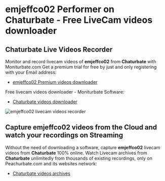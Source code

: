 # emjeffco02 Performer on Chaturbate - Free LiveCam videos downloader

## Chaturbate Live Videos Recorder

Monitor and record livecam videos of **emjeffco02** from **Chaturbate** with Moniturbate.com
Get a premium trial for free by just and only registering with your Email address:
* [emjeffco02 Premium videos downloader](https://moniturbate.com/request-demo-licence-key.html)

Free livecam videos downloader - Moniturbate Software:
* [Chaturbate videos downloader](https://moniturbate.com/moniturbate-download-software.html)

![emjeffco02 livecam videos recorder](https://peachurnet.com/templates/moniturbate-software.png)


## Capture emjeffco02 videos from the Cloud and watch your recordings on Streaming

Without the need of downloading a software, capture **emjeffco02** livecam videos from **Chaturbate** 100% online.
Watch Livecam archives from **Chaturbate** unlimitedly from thousands of existing recordings, only on Peachurbate.com and its websites network:
* [Chaturbate videos archives](https://peachurnet.com/)